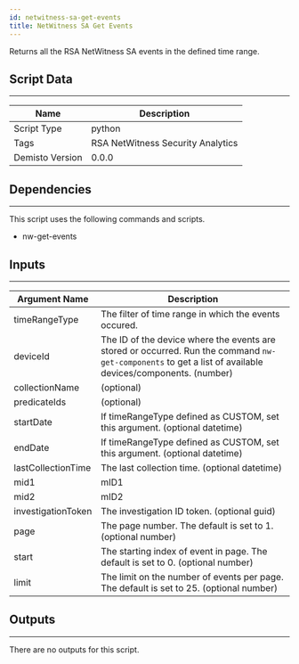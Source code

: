 ```yaml
---
id: netwitness-sa-get-events
title: NetWitness SA Get Events
---
```


Returns all the RSA NetWitness SA events in the defined time range.

## Script Data
---

| **Name** | **Description** |
| --- | --- |
| Script Type | python |
| Tags | RSA NetWitness Security Analytics |
| Demisto Version | 0.0.0 |

## Dependencies
---
This script uses the following commands and scripts.
* nw-get-events

## Inputs
---

| **Argument Name** | **Description** |
| --- | --- |
| timeRangeType | The filter of time range in which the events occured. |
| deviceId | The ID of the device where the events are stored or occurred. Run the command `nw-get-components` to get a list of available devices/components. (number) |
| collectionName | (optional) |
| predicateIds | (optional) |
| startDate | If timeRangeType defined as CUSTOM, set this argument. (optional datetime) |
| endDate | If timeRangeType defined as CUSTOM, set this argument. (optional datetime) |
| lastCollectionTime | The last collection time. (optional datetime) |
| mid1 | mID1 |
| mid2 | mID2 |
| investigationToken | The investigation ID token. (optional guid) |
| page | The page number. The default is set to 1. (optional number) |
| start | The starting index of event in page. The default is set to 0. (optional number) |
| limit | The limit on the number of events per page. The default is set to 25. (optional number) |

## Outputs
---
There are no outputs for this script.

